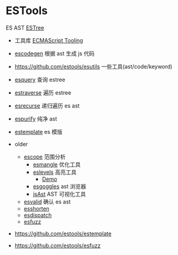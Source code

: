 # ESTools

ES AST [ESTree](https://github.com/estree/estree)

* 工具库 [ECMAScript Tooling](https://github.com/estools)

* [escodegen](https://github.com/estools/escodegen) 
  根据 ast 生成 js 代码
* https://github.com/estools/esutils
  一些工具(ast/code/keyword)
* [esquery](https://github.com/estools/esquery)
  查询 estree

* [estraverse](https://github.com/estools/estraverse)
  遍历 estree
* [esrecurse](https://github.com/estools/esrecurse)
  递归遍历 es ast

* [espurify](https://github.com/estools/espurify)
  纯净 ast
* [estemplate](https://github.com/estools/estemplate)
  es 模版

* older
  * [escope](https://github.com/estools/escope)
  范围分析
    * [esmangle](https://github.com/estools/esmangle)
      优化工具
    * [eslevels](https://github.com/mazurov/eslevels)
      高亮工具
      * [Demo](https://github.com/mazurov/eslevels-demo)
    * [esgoggles](https://github.com/keeyipchan/esgoggles)
      ast 浏览器
    * [jsAst](http://resources.jointjs.com/demos/javascript-ast) AST 可视化工具
  * [esvalid](https://github.com/estools/esvalid) 确认 es ast
  * [esshorten](https://github.com/estools/esshorten)
  * [esdispatch](https://github.com/estools/esdispatch)
  * [esfuzz](https://github.com/estools/esfuzz)

* https://github.com/estools/estemplate
* https://github.com/estools/esfuzz
